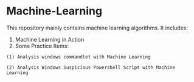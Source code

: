 # Machine-Learning

This repository mainly contains machine learning algorithms.
It includes:
  1. Machine Learning in Action
  2. Some Practice Items:
    
    (1) Analysis windows commandlet with Machine Learning
    
    (2) Analysis Windows Suspicious Powershell Script with Machine Learning

